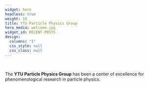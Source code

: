 ```yaml
---
widget: hero
headless: true
weight: 10
title: YTU Particle Physics Group
hero_media: welcome.jpg
widget_id: RECENT-POSTS
design:
  columns: "1"
  css_style: null
  css_class: null
---
```

<br>

The **YTU Particle Physics Group** has been a center of excellence for phenomenological research in particle physics.